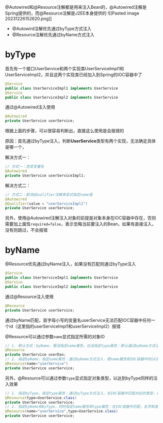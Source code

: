@Autowired和@Resource注解都是用来注入Bean的，@Autowired注解是Spring提供的，而@Resource注解是J2EE本身提供的
![[Pasted image 20231226152620.png]]
- @Autowird注解优先通过byType方式注入
- @Resource注解优先通过byName方式注入

# byType

首先有一个接口UserService和两个实现类UserServiceImpl1和UserServiceImpl2，并且这两个实现类已经加入到Spring的IOC容器中了

```Java
@Service
public class UserServiceImpl1 implements UserService
@Service
public class UserServiceImpl2 implements UserService
```

通过@Autowired注入使用

```Java
@Autowired
private UserService userService;
```

根据上面的步骤，可以很容易判断出，直接这么使用是会报错的

原因：首先通过byType注入，判断**UserService**类型有两个实现，无法确定具体是哪一个，

解决方式一：

```Java
// 方式一：改变变量名
@Autowired
private UserService userServiceImpl1;
```

解决方式二：

```Java
// 方式二：配合@Qualifier注解来显式指定name值
@Autowired
@Qualifier(value = "userServiceImpl1")
private UserService userService;
```

另外，使用@Autowired注解注入对象的前提是对象本身在IOC容器中存在，否则需要加上属性`required=false`，表示忽略当前要注入的Bean，如果有直接注入，没有则跳过，不会报错

# byName

@Resource优先通过byName注入，如果没有匹配则通过byType注入

```Java
@Service
public class UserServiceImpl1 implements UserService
@Service
public class UserServiceImpl2 implements UserService
```

通过@Resource注入使用

```Java
@Resource
private UserService userService;
```

通过byName匹配，首字母小写的变量名userService无法匹配IOC容器中任何一个id（这里指的userServiceImpl1和userServiceImpl2）报错

@Resource可以通过参数`name`显式指定所需的对象ID
```Java
// 1. 默认方式：byName，既没指定name属性，也没指定type属性：默认通过byName方式注入，如果byName匹配失败，则使用byType方式注入（也就是上面的那个例子）
@Resource  
private UserService userDao; 
// 2. 指定byName，指定name属性：通过byName方式注入，把name属性和IOC容器中的id去匹配，匹配失败则报错
@Resource(name="userService")  
private UserService userService; 
```

另外，@Resource可以通过参数`type`显式指定对象类型，以达到byType同样的注入效果
```java
// 1. 指定byType，指定type属性：通过byType方式注入，在IOC容器中匹配对应的类型，如果匹配不到或者匹配到多个则报错
@Resource(type=UserService.class)  
private UserService userService; 
// 2. 指定byName和byType，同时指定name属性和type属性：在IOC容器中匹配，名字和类型同时匹配则成功，否则失败
@Resource(name="userService",type=UserService.class)  
private UserService userService;
```